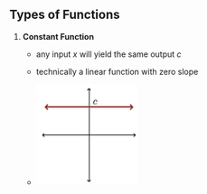 
## Types of Functions
1. **Constant Function**
	- any input $x$ will yield the same output $c$
	- technically a linear function with zero slope


	- ![](_attachments/Pasted%20image%2020240425152557.png)